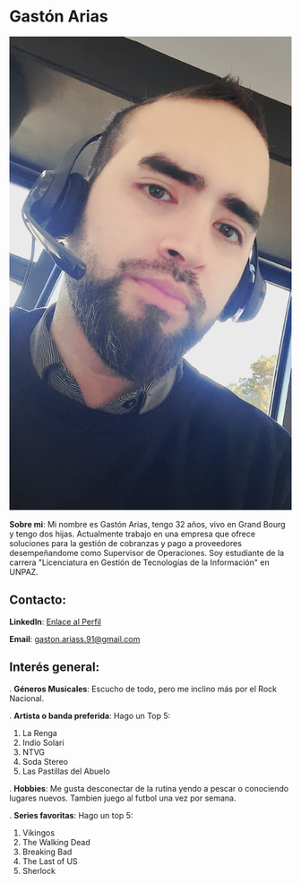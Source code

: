 # Gastón Arias

![Foto de Perfil](./Img/20220523_111608%20(1).jpg)

**Sobre mi**: Mi nombre es Gastón Arias, tengo 32 años, vivo en Grand Bourg y tengo dos hijas. Actualmente trabajo en una empresa que ofrece soluciones para la gestión de cobranzas y pago a proveedores desempeñandome como Supervisor de Operaciones. Soy estudiante de la carrera "Licenciatura en Gestión de Tecnologías de la Información" en UNPAZ.

## Contacto:

**LinkedIn**: [Enlace al Perfil](blank:#https://www.linkedin.com/in/gaston-arias/)

**Email**: [gaston.ariass.91@gmail.com](mailto:gaston.ariass.91@gmail.com)

## Interés general:

. **Géneros Musicales**: Escucho de todo, pero me inclino más por el Rock Nacional.

. **Artista o banda preferida**: Hago un Top 5:

1. La Renga
2. Indio Solari
3. NTVG
4. Soda Stereo
5. Las Pastillas del Abuelo

. **Hobbies**: Me gusta desconectar de la rutina yendo a pescar o conociendo lugares nuevos. Tambien juego al futbol una vez por semana.

. **Series favoritas**: Hago un top 5:

1. Vikingos
2. The Walking Dead
3. Breaking Bad
4. The Last of US
5. Sherlock